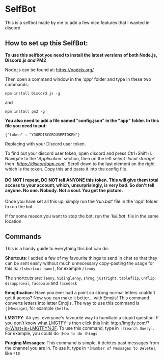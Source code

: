 # SelfBot


This is a selfbot made by me to add a few nice features that I wanted in discord.

## How to set up this SelfBot:

**To use this selfbot you need to install the latest versions of both Node.js, Discord.js *and* PM2**

Node.js can be found at:
https://nodejs.org/

Then open a command window in the '*app*' folder and type in these two commands:

`npm install Discord.js -g`

and

`npm install pm2 -g`

**You also need to add a file named "config.json" in the "app" folder. In this file you need to put:** 

`{"token" : "YOURDISCORDUSERTOKEN"}`

Replacing with your Discord user token.

To find out your discord user token, open discord and press Ctrl+Shift+I. Navigate to the '*Application*' section, then on the left select '*local storage*' then '*https://discordapp.com*'. Scroll down to the last element on the right which is the token. Copy this and paste it into the config file.

#### DO NOT I repeat, **DO NOT** tell **ANYONE** this token. This will give them total access to your account, which, unsurprisingly, is very bad. So don't tell anyone. No one. Nobody. Not a soul. You get the picture.


Once you have set all this up, simply run the '*run.bat*' file in the '*app*' folder to run the bot.

If for some reason you want to stop the bot, run the '*kill.bat*' file in the same location.

## Commands

This is a handy guide to everything this bot can do:

**Shortcuts**: I added a few of my favourite things to send in chat so that they can be sent easily without much unnecessary copy-pasting the usage for this is: `/[shortcut name]`, for example `/lenny`

The shortcuts are:
  `lenny`,
  `hidinglenny`,
  `shrug`,
  `justright`,
  `tableflip`,
  `unflip`,
  `disapproval`,
  `facepalm` and
  `facedesk`
  

**Emojification**: Have you ever had a point so strong normal letters couldn't get it across? Now you can make it better... with Emojis! This command converts letters into letter Emojis. The way to use this command is `{[Message]`, for example `{hello`.

**LMGTFY**: Ah yes, everyone's favourite way to humiliate a stupid question. If you don't know what LMGTFY is then click this link: http://lmgtfy.com/?q=What+is+LMGTFY%3F. To use this command, type in `|[Search Query]`. For example, you could do `|How to do things`

**Purging Messages**: This command is simple, it deletes past messages from the channel you are in. To use it, type in `*[Number of Messages to Delete]`, like `*10`
